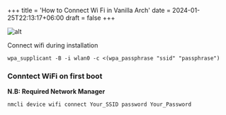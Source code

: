 +++
title = 'How to Connect Wi Fi in Vanilla Arch'
date = 2024-01-25T22:13:17+06:00
draft = false
+++

![alt](/images/archlinux.jpg)

Connect wifi during installation

```
wpa_supplicant -B -i wlan0 -c <(wpa_passphrase "ssid" "passphrase")
```

### Conntect WiFi on first boot
__N.B: Required Network Manager__
```
nmcli device wifi connect Your_SSID password Your_Password
```
